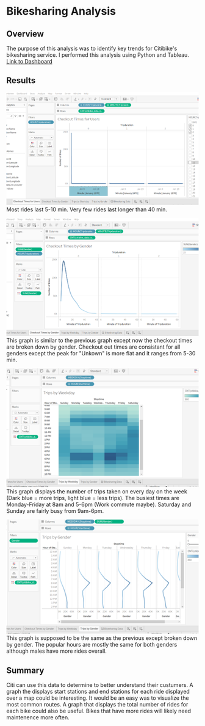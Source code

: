 # Bikesharing Analysis

## Overview
The purpose of this analysis was to identify key trends for Citibike's bikesharing service. I performed this analysis using Python and Tableau.
[Link to Dashboard](https://public.tableau.com/app/profile/jake.olwig/viz/BikesharingChallenge_16795327595610/BikesharingData?publish=yes)

## Results

![Checkout times for User](https://github.com/jolwig/bikesharing/blob/main/Checkout%20times%20for%20users.png)
Most rides last 5-10 min. Very few rides last longer than 40 min.

![Checkout times by Gender](https://github.com/jolwig/bikesharing/blob/main/Checkout%20times%20by%20gender.png)
This graph is similar to the previous graph except now the checkout times are broken down by gender. Checkout out times are consistant for all genders except the peak for "Unkown" is more flat and it ranges from 5-30 min.

![Trips by Weekday](https://github.com/jolwig/bikesharing/blob/main/Trips%20by%20weekday.png)
This graph displays the number of trips taken on every day on the week (Dark blue = more trips, light blue = less trips). The busiest times are Monday-Friday at 8am and 5-6pm (Work commute maybe). Saturday and Sunday are fairly busy from 9am-6pm.

![Trips by Gender](https://github.com/jolwig/bikesharing/blob/main/trips%20by%20gender.png)
This graph is supposed to be the same as the previous except broken down by gender. The popular hours are mostly the same for both genders although males have more rides overall.

## Summary
Citi can use this data to determine to better understand their custumers. A graph the displays start stations and end stations for each ride displayed over a map could be interesting. It would be an easy was to visualize the most common routes. A graph that displays the total number of rides for each bike could also be useful. Bikes that have more rides will likely need maintenence more often.
